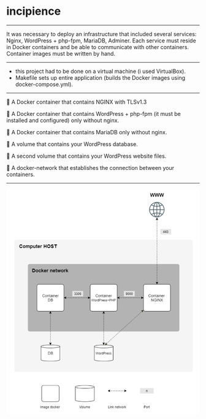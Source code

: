 # incipience
____
It was necessary to deploy an infrastructure that included several services: Nginx, WordPress + php-fpm, MariaDB, Adminer. Each service must reside in Docker containers and be able to communicate with other containers. Container images must be written by hand.
____
+ this project had to be done on a virtual machine (i used VirtualBox).
+ Makefile sets up entire application (builds the Docker images using docker-compose.yml).
____

:large_blue_diamond: A Docker container that contains NGINX with TLSv1.3

:large_blue_diamond: A Docker container that contains WordPress + php-fpm (it must be installed and configured) only 
without nginx.

:large_blue_diamond: A Docker container that contains MariaDB only without nginx.

:large_blue_diamond: A volume that contains your WordPress database.

:large_blue_diamond: A second volume that contains your WordPress website files.

:large_blue_diamond: A docker-network that establishes the connection between your containers.
____

![screenshot](https://github.com/bchelste/incipience/blob/main/result.png)
